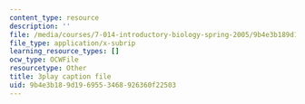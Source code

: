 ```yaml
---
content_type: resource
description: ''
file: /media/courses/7-014-introductory-biology-spring-2005/9b4e3b189d1969553468926360f22503_1000887.srt
file_type: application/x-subrip
learning_resource_types: []
ocw_type: OCWFile
resourcetype: Other
title: 3play caption file
uid: 9b4e3b18-9d19-6955-3468-926360f22503
---
```

